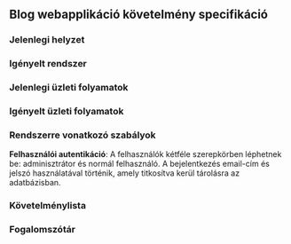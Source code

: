 
## Blog webapplikáció követelmény specifikáció
### Jelenlegi helyzet


### Igényelt rendszer


### Jelenlegi üzleti folyamatok


### Igényelt üzleti folyamatok


### Rendszerre vonatkozó szabályok
**Felhasználói autentikáció**: A felhasználók kétféle szerepkörben léphetnek be: adminisztrátor és normál felhasználó. A bejelentkezés email-cím és jelszó használatával történik, amely titkosítva kerül tárolásra az adatbázisban. 
   


### Követelménylista



### Fogalomszótár